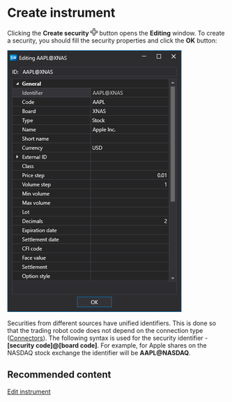 # Create instrument

Clicking the **Create security** ![Designer Creation tool 00](../../../images/designer_creation_tool_00.png) button opens the **Editing** window. To create a security, you should fill the security properties and click the **OK** button:

![Designer Creation tool 01](../../../images/designer_creation_tool_01.png)

Securities from different sources have unified identifiers. This is done so that the trading robot code does not depend on the connection type ([Connectors](../../api/connectors.md)). The following syntax is used for the security identifier \- **\[security code\]@\[board code\]**. For example, for Apple shares on the NASDAQ stock exchange the identifier will be **AAPL@NASDAQ**.

## Recommended content

[Edit instrument](edit_instrument.md)

